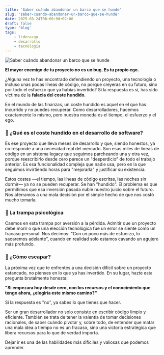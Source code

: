 ```yaml
---
title: 'Saber cuándo abandonar un barco que se hunde'
slug: 'saber-cuando-abandonar-un-barco-que-se-hunde'
date: 2025-08-24T08:00:00+02:00
draft: false
type: 'blog'
tags: 
    - liderazgo
    - desarrollo
    - tecnología
---
```


![](/images/blog/20250824-saber-cuando-abandonar-un-barco-que-se-hunde.jpeg "Saber cuándo abandonar un barco que se hunde")

**El mayor enemigo de tu proyecto no es un bug. Es tu propio ego.**

¿Alguna vez te has encontrado defendiendo un proyecto, una tecnología o incluso unas pocas líneas de código, no porque creyeras en su futuro, sino por todo el esfuerzo que ya habías invertido? Si la respuesta es sí, has sido víctima de la **falacia del coste hundido**.

En el mundo de las finanzas, un coste hundido es aquel en el que has incurrido y no puedes recuperar. Como desarrolladores, hacemos exactamente lo mismo, pero nuestra moneda es el tiempo, el esfuerzo y el ego.

### 💸 ¿Qué es el coste hundido en el desarrollo de software?

Es ese proyecto que lleva meses de desarrollo y que, siendo honestos, ya no responde a una necesidad real del mercado. Son esas miles de líneas de código en un sistema legacy que seguimos parcheando una y otra vez, porque reescribirlo desde cero parece un "desperdicio" de todo el trabajo anterior. Es esa funcionalidad compleja que nadie usa, pero en la que seguimos invirtiendo horas para "mejorarla" y justificar su existencia.

Estos costes —el tiempo, las líneas de código escritas, las noches sin dormir— ya no se pueden recuperar. Se han "hundido". El problema es que permitimos que esa inversión pasada nuble nuestro juicio sobre el futuro. Nos aferramos a una mala decisión por el simple hecho de que nos costó mucho tomarla.

### 🧠 La trampa psicológica

Caemos en esta trampa por aversión a la pérdida. Admitir que un proyecto debe morir o que una elección tecnológica fue un error se siente como un fracaso personal. Nos decimos: "Con un poco más de esfuerzo, lo sacaremos adelante", cuando en realidad solo estamos cavando un agujero más profundo.

### 💪 ¿Cómo escapar?

La próxima vez que te enfrentes a una decisión difícil sobre un proyecto estancado, no pienses en lo que ya has invertido. En su lugar, hazte esta pregunta brutalmente honesta:

**"Si empezara hoy desde cero, con los recursos y el conocimiento que tengo ahora, ¿elegiría este mismo camino?"**

Si la respuesta es "no", ya sabes lo que tienes que hacer.

Ser un gran desarrollador no solo consiste en escribir código limpio y eficiente. También se trata de tener la valentía de tomar decisiones racionales, de saber cuándo pivotar y, sobre todo, de entender que matar una mala idea a tiempo no es un fracaso, sino una victoria estratégica que libera recursos para lo que de verdad importa.

Dejar ir es una de las habilidades más difíciles y valiosas que podemos aprender.
